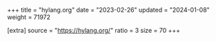 +++
title = "hylang.org"
date = "2023-02-26"
updated = "2024-01-08"
weight = 71972

[extra]
source = "https://hylang.org/"
ratio = 3
size = 70
+++
